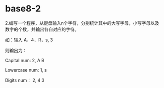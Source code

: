 # base8-2

2.编写一个程序，从键盘输入n个字符，分别统计其中的大写字母，小写字母以及数字的个数，并输出各自对应的字符。


如：输入 A，4，R，s, 3

则输出为：

Capital num:   	2,        	A	B

Lowercase num: 	1,        	s

Digits num：	2,     		4	3